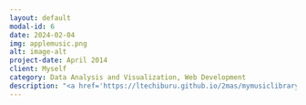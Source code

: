 ```yaml
---
layout: default
modal-id: 6
date: 2024-02-04
img: applemusic.png
alt: image-alt
project-date: April 2014
client: Myself
category: Data Analysis and Visualization, Web Development
description: "<a href='https://ltechiburu.github.io/2mas/mymusiclibrary' target='_blank' style='color: blue;'><b><i> Dive into my listening habits!</i></b></a> All data downloaded from Apple Music, manipulated and analyzed with Python and SQL. Meant for desktop viewing, this project is still in progress."
---
```

